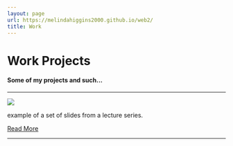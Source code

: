 ```yaml
---
layout: page
url: https://melindahiggins2000.github.io/web2/
title: Work
---
```


# Work Projects

#### Some of my projects and such...

<hr/>

<a href="{{ site.url }}/work/lectureseries"><img class="centered" src="{{ site.url }}/images/website/sky01.jpg"/></a>
<p>
 example of a set of slides from a lecture series. &nbsp;&nbsp;
</p>
<p>
 <a class="redbutton" href="{{ site.url }}/work/lectureseries">Read More</a>
</p>
<hr/>



